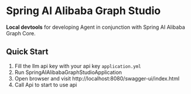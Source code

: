# Spring AI Alibaba Graph Studio

**Local devtools** for developing Agent in conjunction with Spring AI Alibaba Graph Core.

##  Quick Start
1. Fill the llm api key with your api key `application.yml`
2. Run SpringAIAlibabaGraphStudioApplication
3. Open browser and visit http://localhost:8080/swagger-ui/index.html
4. Call Api to start to use api

